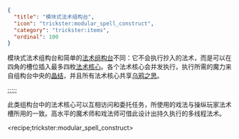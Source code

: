 ```json
{
  "title": "模块式法术组构台",
  "icon": "trickster:modular_spell_construct",
  "category": "trickster:items",
  "ordinal": 100
}
```

模块式法术组构台和简单的[法术组构台](^trickster:items/spell_construct)不同：它不会执行抄入的法术，而是可以在四角的槽位插入最多四枚[法术核心](^trickster:items/spell_core)。各个法术核心会并发执行，执行所需的魔力来自组构台中央的[晶结](^trickster:items/knots)，并且所有法术核心共享[乌鸦之思](^trickster:tricks/basic#7)。

;;;;;

此类组构台中的法术核心可以互相访问和委托任务，所使用的戏法与操纵玩家法术槽所用的一致。高水平的魔术师和戏法师可借此设计出持久执行的多线程法术。

<recipe;trickster:modular_spell_construct>
